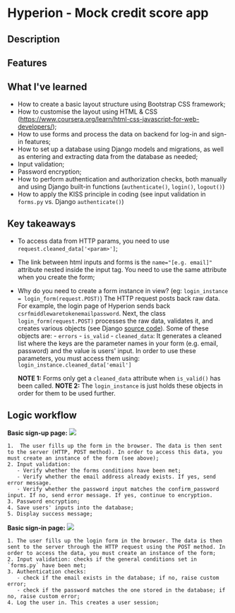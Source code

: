 # Hyperion - Mock credit score app

## Description

## Features

## What I've learned

- How to create a basic layout structure using Bootstrap CSS framework;
- How to customise the layout using HTML & CSS (https://www.coursera.org/learn/html-css-javascript-for-web-developers/);
- How to use forms and process the data on backend for log-in and sign-in features;
- How to set up a database using Django models and migrations, as well as entering and extracting data from the database as needed;
- Input validation;
- Password encryption;
- How to perform authentication and authorization checks, both manually and using Django built-in functions (`authenticate()`, `login()`, `logout()`)
- How to apply the KISS principle in coding (see input validation in `forms.py` vs. Django `authenticate()`)

## Key takeaways

- To access data from HTTP params, you need to use `request.cleaned_data['<param>']`;

- The link between html inputs and forms is the `name="[e.g. email]"` attribute nested inside the input tag. You need to use the same attribute when you create the form;

- Why do you need to create a form instance in view? (eg: `login_instance = login_form(request.POST)`)
  The HTTP request posts back raw data. For example, the login page of Hyperion sends back `csrfmiddlewaretokenemailpassword`. Next, the class `login_form(request.POST)` processes the raw data, validates it, and creates various objects (see Django [source code](https://github.com/django/django/blob/main/django/forms/forms.py)). Some of these objects are:
      - `errors`
      - `is_valid`
      - `cleaned_data`: It generates a cleaned list where the keys are the parameter names in your form (e.g. email, password) and the value is users' input. In order to use these parameters, you must access them using: `login_instance.cleaned_data['email']`

  **NOTE 1:**  Forms only get a `cleaned_data` attribute when `is_valid()` has been called.
  **NOTE 2:** The `login_instance` is just holds these objects in order for them to be used further.

## Logic workflow

**Basic sign-up page:**
![](https://i.imgur.com/lBoipqf.png)

    1.  The user fills up the form in the browser. The data is then sent to the server (HTTP, POST method). In order to access this data, you must create an instance of the form (see above);
    2. Input validation:
       - Verify whether the forms conditions have been met;
       - Verify whether the email address already exists. If yes, send error message.
       - Verify whether the password input matches the confirm_password input. If no, send error message. If yes, continue to encryption.
    3. Password encryption;
    4. Save users' inputs into the database;
    5. Display success message;

**Basic sign-in page:**
![](https://imgur.com/a/RB7QPuq)

    1. The user fills up the login form in the browser. The data is then sent to the server through the HTTP request using the POST method. In order to access the data, you must create an instance of the form;
    2. Input validation: checks if the general conditions set in `forms.py` have been met;
    3. Authentication checks:
       - check if the email exists in the database; if no, raise custom error;
       - check if the password matches the one stored in the database; if no, raise custom error;
    4. Log the user in. This creates a user session;
